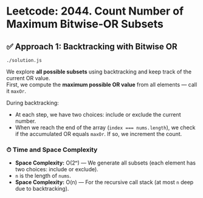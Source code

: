 # Leetcode: 2044. Count Number of Maximum Bitwise-OR Subsets

## ✅ Approach 1: Backtracking with Bitwise OR
`./solution.js`

We explore **all possible subsets** using backtracking and keep track of the current OR value.  
First, we compute the **maximum possible OR value** from all elements — call it `maxOr`.

During backtracking:
- At each step, we have two choices: include or exclude the current number.
- When we reach the end of the array (`index === nums.length`), we check if the accumulated OR equals `maxOr`. If so, we increment the count.

### ⏱ Time and Space Complexity

* **Space Complexity:** O(2ⁿ) — We generate all subsets (each element has two choices: include or exclude).
* `n` is the length of `nums`.
* **Space Complexity:** O(n) — For the recursive call stack (at most `n` deep due to backtracking).
